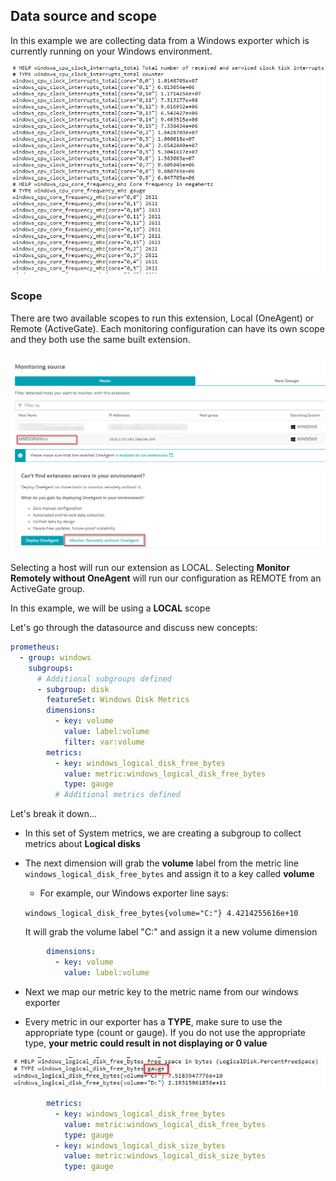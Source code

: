 ## Data source and scope

In this example we are collecting data from a Windows exporter which is currently running on your Windows environment.

![Windows exporter](../../../assets/images/03_prometheus_windows_exporter.png)

### Scope

There are two available scopes to run this extension, Local (OneAgent) or Remote (ActiveGate). Each monitoring configuration can have its own scope and they both use the same built extension.

![Scope](../../../assets/images/03_prometheus_scope.png)

Selecting a host will run our extension as LOCAL. Selecting **Monitor Remotely without OneAgent** will run our configuration as REMOTE from an ActiveGate group.

In this example, we will be using a **LOCAL** scope

Let's go through the datasource and discuss new concepts:

```yaml
prometheus:
  - group: windows
    subgroups:
      # Additional subgroups defined
      - subgroup: disk
        featureSet: Windows Disk Metrics
        dimensions:
          - key: volume
            value: label:volume
            filter: var:volume
        metrics:
          - key: windows_logical_disk_free_bytes
            value: metric:windows_logical_disk_free_bytes
            type: gauge
          # Additional metrics defined
```

Let's break it down...

* In this set of System metrics, we are creating a subgroup to collect metrics about **Logical disks**

* The next dimension will grab the **volume** label from the metric line `windows_logical_disk_free_bytes` and assign it to a key called **volume**
    * For example, our Windows exporter line says:

    `windows_logical_disk_free_bytes{volume="C:"} 4.4214255616e+10`
    
    It will grab the volume label "C:" and assign it a new volume dimension

```yaml
        dimensions:
          - key: volume
            value: label:volume
```

* Next we map our metric key to the metric name from our windows exporter

* Every metric in our exporter has a **TYPE**, make sure to use the appropriate type (count or gauge). If you do not use the appropriate type, **your metric could result in not displaying or 0 value**

![Type](../../../assets/images/03_prometheus_type.png)

```yaml
        metrics:
          - key: windows_logical_disk_free_bytes
            value: metric:windows_logical_disk_free_bytes
            type: gauge
          - key: windows_logical_disk_size_bytes
            value: metric:windows_logical_disk_size_bytes
            type: gauge
```
